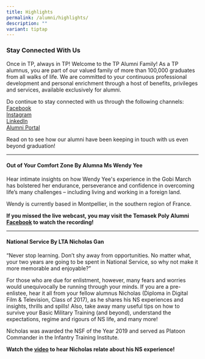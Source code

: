 ```yaml
---
title: Highlights
permalink: /alumni/highlights/
description: ""
variant: tiptap
---
```

<h3><strong>Stay Connected With Us</strong></h3>
<p>Once in TP, always in TP! Welcome to the TP Alumni Family! As a TP alumnus,
you are part of our valued family of more than 100,000 graduates from all
walks of life. We are committed to your continuous professional development
and personal enrichment through a host of benefits, privileges and services,
available exclusively for alumni.</p>
<p>Do continue to stay connected with us through the following channels:
<br><a href="https://www.facebook.com/temasekpolyalumni" rel="noopener noreferrer nofollow" target="_blank">Facebook</a>
<br><a href="https://www.instagram.com/temasekpolyalumni/" rel="noopener noreferrer nofollow" target="_blank">Instagram</a> 
<br><a href="https://www.linkedin.com/school/temasek-polytechnic/mycompany/" rel="noopener noreferrer nofollow" target="_blank">LinkedIn</a>
<br><a href="https://www.tp.edu.sg/alumni" rel="noopener noreferrer nofollow" target="_blank">Alumni Portal</a>
<br>
</p>
<p>Read on to see how our alumni have been keeping in touch with us even
beyond graduation!</p>
<hr>
<h4><strong>Out of Your Comfort Zone By Alumna Ms Wendy Yee</strong></h4>
<p>Hear intimate insights on how Wendy Yee's experience in the Gobi March
has bolstered her endurance, perseverance and confidence in overcoming
life’s many challenges – including living and working in a foreign land.</p>
<p>Wendy is currently based in Montpellier, in the southern region of France.</p>
<p><strong>If you missed the live webcast, you may visit the Temasek Poly Alumni <a href="https://www.facebook.com/314916878569344/videos/622083055101219" rel="noopener noreferrer nofollow" target="_blank">Facebook</a> to watch the recording!</strong>
</p>
<hr>
<h4><strong>National Service By LTA Nicholas Gan</strong></h4>
<p>“Never stop learning. Don’t shy away from opportunities. No matter what,
your two years are going to be spent in National Service, so why not make
it more memorable and enjoyable?”</p>
<p>For those who are due for enlistment, however, many fears and worries
would unequivocally be running through your minds. If you are a pre-enlistee,
hear it all from your fellow alumnus Nicholas (Diploma in Digital Film
&amp; Television, Class of 2017), as he shares his NS experiences and insights,
thrills and spills! Also, take away many useful tips on how to survive
your Basic Military Training (and beyond), understand the expectations,
regime and rigours of NS life, and many more!</p>
<p>Nicholas was awarded the NSF of the Year 2019 and served as Platoon Commander
in the Infantry Training Institute.</p>
<p><strong>Watch the <a href="https://www.facebook.com/watch/?v=1190947567933381&amp;extid=qpzqHagoFYC7JSF3" rel="noopener noreferrer nofollow" target="_blank">video</a> to hear Nicholas relate about his NS experience!</strong>
</p>